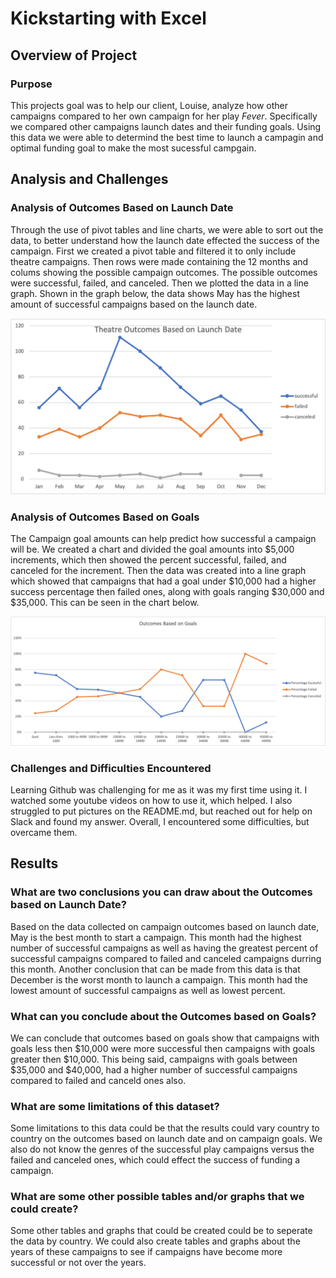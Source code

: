 # Kickstarting with Excel

## Overview of Project 

### Purpose
This projects goal was to help our client, Louise, analyze how other campaigns compared to her own campaign for her play _Fever_.  Specifically we compared other campaigns launch dates and their funding goals.  Using this data we were able to determind the best time to launch a campagin and  optimal funding goal to make the most sucessful campgain.

## Analysis and Challenges

### Analysis of Outcomes Based on Launch Date
Through the use of pivot tables and line charts, we were able to sort out the data, to better understand how the launch date effected the success of the campaign.  First we created a pivot table and filtered it to only include theatre campaigns.  Then rows were made containing the 12 months and colums showing the possible campaign outcomes.  The possible outcomes were successful, failed, and canceled.  Then we plotted the data in a line graph.  Shown in the graph below, the data shows May has the highest amount of successful campaigns based on the launch date.

![Alt Text](https://github.com/abbys114/Kickstarter-analysis/blob/main/Theatre_Outcomes_vs_Launch.png)

### Analysis of Outcomes Based on Goals
The Campaign goal amounts can help predict how successful a campaign will be.  We created a chart and divided the goal amounts into $5,000 increments, which then showed the percent successful, failed, and canceled for the increment.  Then the data was created into a line graph which showed that campaigns that had a goal under $10,000 had a higher success percentage then failed ones, along with goals ranging $30,000 and $35,000.  This can be seen in the chart below.

![Alt Text](https://github.com/abbys114/Kickstarter-analysis/blob/main/Outcomes_vs_Goals.png)

### Challenges and Difficulties Encountered
Learning Github was challenging  for me as it was my first time using it.  I watched some youtube videos on how to use it, which helped.  I also struggled to put pictures on the README.md, but reached out for help on Slack and found my answer.  Overall, I encountered some difficulties, but overcame them.

## Results

### What are two conclusions you can draw about the Outcomes based on Launch Date?
Based on the data collected on campaign outcomes based on launch date, May is the best month to start a campaign.  This month had the highest number of successful campaigns as well as having the greatest percent of successful campaigns compared to failed and canceled campaigns durring this month.  Another conclusion that can be made from this data is that December is the worst month to launch a campaign.  This month had the lowest amount of successful campaigns as well as lowest percent. 

### What can you conclude about the Outcomes based on Goals?
We can conclude that outcomes based on goals show that campaigns with goals less then $10,000 were more successful then campaigns with goals greater then $10,000.  This being said, campaigns with goals between $35,000 and $40,000, had a higher number of successful campaigns compared to failed and canceld ones also. 

### What are some limitations of this dataset?
Some limitations to this data could be that the results could vary country to country on the outcomes based on launch date and on campaign goals.  We also do not know the genres of the successful play campaigns versus the failed and canceled ones, which could effect the success of funding a campaign.

### What are some other possible tables and/or graphs that we could create?
Some other tables and graphs that could be created could be to seperate the data by country.  We could also create tables and graphs about the years of these campaigns to see if campaigns have become more successful or not over the years.
